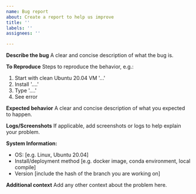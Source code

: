 ```yaml
---
name: Bug report
about: Create a report to help us improve
title: ''
labels: ''
assignees: ''

---
```


**Describe the bug**
A clear and concise description of what the bug is.

**To Reproduce**
Steps to reproduce the behavior, e.g.:
1. Start with clean Ubuntu 20.04 VM '...'
2. Install '....'
3. Type '....'
4. See error

**Expected behavior**
A clear and concise description of what you expected to happen.

**Logs/Screenshots**
If applicable, add screenshots or logs to help explain your problem.

**System Information:**
 - OS: [e.g. Linux, Ubuntu 20.04]
 - Install/deployment method [e.g. docker image, conda environment, local compile]
 - Version [include the hash of the branch you are working on]

**Additional context**
Add any other context about the problem here.

